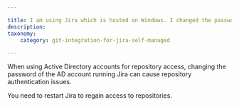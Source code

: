 ```yaml
---

title: I am using Jira which is hosted on Windows. I changed the password of the Active Directory account running Jira. Now, I cannot access my repository. Why?
description:
taxonomy:
    category: git-integration-for-jira-self-managed

---
```


When using Active Directory accounts for repository access, changing the password of the AD account running Jira can cause repository authentication issues.

You need to restart Jira to regain access to repositories.



